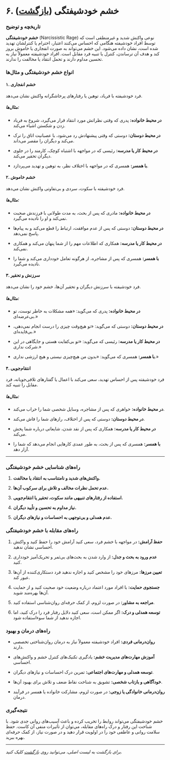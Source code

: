 # **۶. خشم خودشیفتگی** ([بازگشت](README.md))

### **تاریخچه و توضیح**

**خشم خودشیفتگی** (Narcissistic Rage) نوعی واکنش شدید و غیرمنطقی است که توسط افراد خودشیفته هنگامی که احساس می‌کنند اعتبار، احترام یا کنترلشان تهدید شده است، نشان داده می‌شود. این خشم می‌تواند به صورت انفجاری یا خاموش بروز کند و هدف آن ترساندن، کنترل یا تنبیه فرد مقابل است. افراد خودشیفته معمولاً نیاز به تحسین مداوم دارند و تحمل انتقاد یا مخالفت را ندارند.

### **انواع خشم خودشیفتگی و مثال‌ها**

#### **۱. خشم انفجاری**

فرد خودشیفته با فریاد، توهین یا رفتارهای پرخاشگرانه واکنش نشان می‌دهد.

##### **مثال‌ها:**

- **در محیط خانواده:** پدری که وقتی نظراتش مورد انتقاد قرار می‌گیرد، شروع به فریاد زدن و شکستن اشیاء می‌کند.

- **در محیط دوستان:** دوستی که وقتی پیشنهادش رد می‌شود، با عصبانیت اتاق را ترک می‌کند و دیگران را مقصر می‌داند.

- **در محیط کار یا مدرسه:** رئیسی که در مواجهه با اشتباه کوچک، کارمند را در جلوی دیگران تحقیر می‌کند.

- **با همسر:** همسری که در مواجهه با اختلاف نظر، به توهین و تهدید می‌پردازد.

#### **۲. خشم خاموش**

فرد خودشیفته با سکوت، سردی و بی‌تفاوتی واکنش نشان می‌دهد.

##### **مثال‌ها:**

- **در محیط خانواده:** مادری که پس از بحث، به مدت طولانی با فرزندش صحبت نمی‌کند و او را نادیده می‌گیرد.

- **در محیط دوستان:** دوستی که پس از عدم موافقت، ارتباط را قطع می‌کند و به پیام‌ها پاسخ نمی‌دهد.

- **در محیط کار یا مدرسه:** همکاری که اطلاعات مهم را از شما پنهان می‌کند و همکاری نمی‌کند.

- **با همسر:** همسری که پس از مشاجره، از هرگونه تعامل خودداری می‌کند و شما را نادیده می‌گیرد.

#### **۳. سرزنش و تحقیر**

فرد خودشیفته با سرزنش دیگران و تحقیر آن‌ها، خشم خود را نشان می‌دهد.

##### **مثال‌ها:**

- **در محیط خانواده:** پدری که می‌گوید: «همه مشکلات به خاطر توست، تو بی‌عرضه‌ای.»

- **در محیط دوستان:** دوستی که می‌گوید: «تو هیچ‌وقت چیزی را درست انجام نمی‌دهی، بی‌فایده‌ای.»

- **در محیط کار یا مدرسه:** رئیسی که می‌گوید: «تو بی‌کفایت هستی و جایگاهی در این شرکت نداری.»

- **با همسر:** همسری که می‌گوید: «بدون من هیچ‌چیزی نیستی و هیچ ارزشی نداری.»

#### **۴. انتقام‌جویی**

فرد خودشیفته پس از احساس تهدید، سعی می‌کند با اعمال یا گفتارهای تلافی‌جویانه، فرد مقابل را تنبیه کند.

##### **مثال‌ها:**

- **در محیط خانواده:** خواهری که پس از مشاجره، وسایل شخصی شما را خراب می‌کند.

- **در محیط دوستان:** دوستی که پس از اختلاف، رازهای شما را فاش می‌کند.

- **در محیط کار یا مدرسه:** همکاری که پس از نقد شدن، شایعاتی درباره شما پخش می‌کند.

- **با همسر:** همسری که پس از بحث، به طور عمدی کارهایی انجام می‌دهد که شما را آزار دهد.

---

### **راه‌های شناسایی خشم خودشیفتگی**

1. **واکنش‌های شدید و نامتناسب به انتقاد یا مخالفت.**

2. **عدم تحمل نظرات مخالف و تلاش برای سرکوب آن‌ها.**

3. **استفاده از رفتارهای تنبیهی مانند سکوت، تحقیر یا انتقام‌جویی.**

4. **نیاز مداوم به تحسین و تأیید دیگران.**

5. **عدم همدلی و بی‌توجهی به احساسات و نیازهای دیگران.**

### **راه‌های مقابله با خشم خودشیفتگی**

1. **حفظ آرامش:** در مواجهه با خشم فرد، سعی کنید آرامش خود را حفظ کنید و واکنش احساسی نشان ندهید.

2. **عدم ورود به بحث و جدل:** از وارد شدن به بحث‌های بی‌ثمر و تحریک‌آمیز خودداری کنید.

3. **تعیین مرزها:** مرزهای خود را مشخص کنید و اجازه ندهید فرد دستکاری‌کننده از آن‌ها عبور کند.

4. **جستجوی حمایت:** با افراد مورد اعتماد درباره وضعیت خود صحبت کنید و از حمایت آن‌ها بهره‌مند شوید.

5. **مراجعه به مشاور:** در صورت لزوم، از کمک حرفه‌ای روان‌شناسی استفاده کنید.

6. **توسعه همدلی و درک:** اگر ممکن است، سعی کنید دلایل رفتار فرد را درک کنید، اما اجازه ندهید از شما سوءاستفاده شود.

### **راه‌های درمان و بهبود**

- **روان‌درمانی فردی:** افراد خودشیفته معمولاً نیاز به درمان روان‌شناختی تخصصی دارند.

- **آموزش مهارت‌های مدیریت خشم:** یادگیری تکنیک‌های کنترل خشم و واکنش‌های احساسی.

- **توسعه همدلی و مهارت‌های اجتماعی:** تمرین درک احساسات و نیازهای دیگران.

- **خودآگاهی و بازتاب شخصی:** تشویق به شناخت نقاط ضعف و تلاش برای بهبود آن‌ها.

- **روان‌درمانی خانوادگی یا زوجی:** در صورت لزوم، مشارکت خانواده یا همسر در فرآیند درمان.

### **نتیجه‌گیری**

خشم خودشیفتگی می‌تواند روابط را تخریب کرده و باعث آسیب‌های روانی جدی شود. با شناخت این رفتار و درک راه‌های مقابله، می‌توان از تأثیرات منفی آن کاست. حفظ سلامت روانی و عاطفی خود را در اولویت قرار دهید و در صورت نیاز، از کمک حرفه‌ای بهره ببرید.

---

_برای بازگشت به لیست اصلی، می‌توانید روی [بازگشت](README.md) کلیک کنید._
